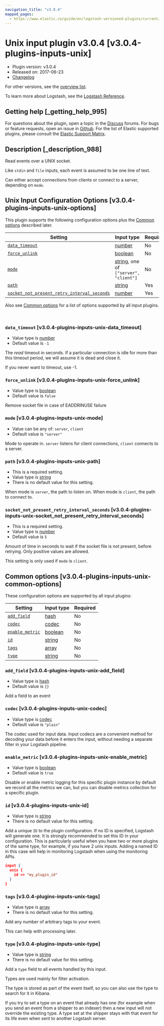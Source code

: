 ```yaml
---
navigation_title: "v3.0.4"
mapped_pages:
  - https://www.elastic.co/guide/en/logstash-versioned-plugins/current/v3.0.4-plugins-inputs-unix.html
---
```


# Unix input plugin v3.0.4 [v3.0.4-plugins-inputs-unix]


* Plugin version: v3.0.4
* Released on: 2017-06-23
* [Changelog](https://github.com/logstash-plugins/logstash-input-unix/blob/v3.0.4/CHANGELOG.md)

For other versions, see the [overview list](input-unix-index.md).

To learn more about Logstash, see the [Logstash Reference](logstash://reference/index.md).

## Getting help [_getting_help_995]

For questions about the plugin, open a topic in the [Discuss](http://discuss.elastic.co) forums. For bugs or feature requests, open an issue in [Github](https://github.com/logstash-plugins/logstash-input-unix). For the list of Elastic supported plugins, please consult the [Elastic Support Matrix](https://www.elastic.co/support/matrix#matrix_logstash_plugins).


## Description [_description_988]

Read events over a UNIX socket.

Like `stdin` and `file` inputs, each event is assumed to be one line of text.

Can either accept connections from clients or connect to a server, depending on `mode`.


## Unix Input Configuration Options [v3.0.4-plugins-inputs-unix-options]

This plugin supports the following configuration options plus the [Common options](v3-0-4-plugins-inputs-unix.md#v3.0.4-plugins-inputs-unix-common-options) described later.

| Setting | Input type | Required |
| --- | --- | --- |
| [`data_timeout`](v3-0-4-plugins-inputs-unix.md#v3.0.4-plugins-inputs-unix-data_timeout) | [number](logstash://reference/configuration-file-structure.md#number) | No |
| [`force_unlink`](v3-0-4-plugins-inputs-unix.md#v3.0.4-plugins-inputs-unix-force_unlink) | [boolean](logstash://reference/configuration-file-structure.md#boolean) | No |
| [`mode`](v3-0-4-plugins-inputs-unix.md#v3.0.4-plugins-inputs-unix-mode) | [string](logstash://reference/configuration-file-structure.md#string), one of `["server", "client"]` | No |
| [`path`](v3-0-4-plugins-inputs-unix.md#v3.0.4-plugins-inputs-unix-path) | [string](logstash://reference/configuration-file-structure.md#string) | Yes |
| [`socket_not_present_retry_interval_seconds`](v3-0-4-plugins-inputs-unix.md#v3.0.4-plugins-inputs-unix-socket_not_present_retry_interval_seconds) | [number](logstash://reference/configuration-file-structure.md#number) | Yes |

Also see [Common options](v3-0-4-plugins-inputs-unix.md#v3.0.4-plugins-inputs-unix-common-options) for a list of options supported by all input plugins.

 

### `data_timeout` [v3.0.4-plugins-inputs-unix-data_timeout]

* Value type is [number](logstash://reference/configuration-file-structure.md#number)
* Default value is `-1`

The *read* timeout in seconds. If a particular connection is idle for more than this timeout period, we will assume it is dead and close it.

If you never want to timeout, use -1.


### `force_unlink` [v3.0.4-plugins-inputs-unix-force_unlink]

* Value type is [boolean](logstash://reference/configuration-file-structure.md#boolean)
* Default value is `false`

Remove socket file in case of EADDRINUSE failure


### `mode` [v3.0.4-plugins-inputs-unix-mode]

* Value can be any of: `server`, `client`
* Default value is `"server"`

Mode to operate in. `server` listens for client connections, `client` connects to a server.


### `path` [v3.0.4-plugins-inputs-unix-path]

* This is a required setting.
* Value type is [string](logstash://reference/configuration-file-structure.md#string)
* There is no default value for this setting.

When mode is `server`, the path to listen on. When mode is `client`, the path to connect to.


### `socket_not_present_retry_interval_seconds` [v3.0.4-plugins-inputs-unix-socket_not_present_retry_interval_seconds]

* This is a required setting.
* Value type is [number](logstash://reference/configuration-file-structure.md#number)
* Default value is `5`

Amount of time in seconds to wait if the socket file is not present, before retrying. Only positive values are allowed.

This setting is only used if `mode` is `client`.



## Common options [v3.0.4-plugins-inputs-unix-common-options]

These configuration options are supported by all input plugins:

| Setting | Input type | Required |
| --- | --- | --- |
| [`add_field`](v3-0-4-plugins-inputs-unix.md#v3.0.4-plugins-inputs-unix-add_field) | [hash](logstash://reference/configuration-file-structure.md#hash) | No |
| [`codec`](v3-0-4-plugins-inputs-unix.md#v3.0.4-plugins-inputs-unix-codec) | [codec](logstash://reference/configuration-file-structure.md#codec) | No |
| [`enable_metric`](v3-0-4-plugins-inputs-unix.md#v3.0.4-plugins-inputs-unix-enable_metric) | [boolean](logstash://reference/configuration-file-structure.md#boolean) | No |
| [`id`](v3-0-4-plugins-inputs-unix.md#v3.0.4-plugins-inputs-unix-id) | [string](logstash://reference/configuration-file-structure.md#string) | No |
| [`tags`](v3-0-4-plugins-inputs-unix.md#v3.0.4-plugins-inputs-unix-tags) | [array](logstash://reference/configuration-file-structure.md#array) | No |
| [`type`](v3-0-4-plugins-inputs-unix.md#v3.0.4-plugins-inputs-unix-type) | [string](logstash://reference/configuration-file-structure.md#string) | No |

### `add_field` [v3.0.4-plugins-inputs-unix-add_field]

* Value type is [hash](logstash://reference/configuration-file-structure.md#hash)
* Default value is `{}`

Add a field to an event


### `codec` [v3.0.4-plugins-inputs-unix-codec]

* Value type is [codec](logstash://reference/configuration-file-structure.md#codec)
* Default value is `"plain"`

The codec used for input data. Input codecs are a convenient method for decoding your data before it enters the input, without needing a separate filter in your Logstash pipeline.


### `enable_metric` [v3.0.4-plugins-inputs-unix-enable_metric]

* Value type is [boolean](logstash://reference/configuration-file-structure.md#boolean)
* Default value is `true`

Disable or enable metric logging for this specific plugin instance by default we record all the metrics we can, but you can disable metrics collection for a specific plugin.


### `id` [v3.0.4-plugins-inputs-unix-id]

* Value type is [string](logstash://reference/configuration-file-structure.md#string)
* There is no default value for this setting.

Add a unique `ID` to the plugin configuration. If no ID is specified, Logstash will generate one. It is strongly recommended to set this ID in your configuration. This is particularly useful when you have two or more plugins of the same type, for example, if you have 2 unix inputs. Adding a named ID in this case will help in monitoring Logstash when using the monitoring APIs.

```json
input {
  unix {
    id => "my_plugin_id"
  }
}
```


### `tags` [v3.0.4-plugins-inputs-unix-tags]

* Value type is [array](logstash://reference/configuration-file-structure.md#array)
* There is no default value for this setting.

Add any number of arbitrary tags to your event.

This can help with processing later.


### `type` [v3.0.4-plugins-inputs-unix-type]

* Value type is [string](logstash://reference/configuration-file-structure.md#string)
* There is no default value for this setting.

Add a `type` field to all events handled by this input.

Types are used mainly for filter activation.

The type is stored as part of the event itself, so you can also use the type to search for it in Kibana.

If you try to set a type on an event that already has one (for example when you send an event from a shipper to an indexer) then a new input will not override the existing type. A type set at the shipper stays with that event for its life even when sent to another Logstash server.



